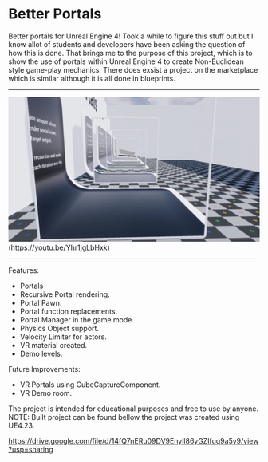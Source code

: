 # Better Portals

Better portals for Unreal Engine 4! Took a while to figure this stuff out but I know allot of students and developers have
been asking the question of how this is done. That brings me to the purpose of this project, which is to show the use of 
portals within Unreal Engine 4 to create Non-Euclidean style game-play mechanics. There does exsist a project on the marketplace
which is similar although it is all done in blueprints.

----------------------------------------------------------------------------------

![logo](Assets/Readme/Example.jpg)(https://youtu.be/Yhr1jgLbHxk)

----------------------------------------------------------------------------------

Features:

- Portals
- Recursive Portal rendering.
- Portal Pawn.
- Portal function replacements.
- Portal Manager in the game mode.
- Physics Object support.
- Velocity Limiter for actors.
- VR material created.
- Demo levels.

Future Improvements:

- VR Portals using CubeCaptureComponent.
- VR Demo room.

The project is intended for educational purposes and free to use by anyone. 
NOTE: Built project can be found bellow the project was created using UE4.23.

https://drive.google.com/file/d/14fQ7nERu09DV9Enyll86yGZlfuq9a5v9/view?usp=sharing